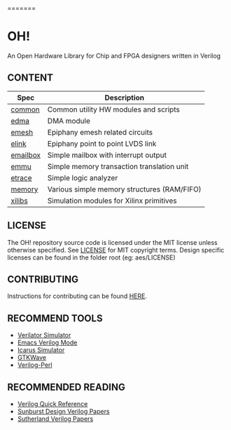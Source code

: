 =======
# OH!

An Open Hardware Library for Chip and FPGA designers written in Verilog

## CONTENT

| Spec                | Description                                 |
|---------------------|---------------------------------------------|
| [common](common)    | Common utility HW modules and scripts       |
| [edma](edma)        | DMA module                                  |
| [emesh](emesh)      | Epiphany emesh related circuits             |
| [elink](elink)      | Epiphany point to point LVDS link           |
| [emailbox](emailbox)| Simple mailbox with interrupt output        |
| [emmu](emmu)        | Simple memory transaction translation unit  |
| [etrace](etrace)    | Simple logic analyzer                       |
| [memory](memory)    | Various simple memory structures (RAM/FIFO) |
| [xilibs](xilibs)    | Simulation modules for Xilinx primitives    |

## LICENSE
The OH! repository source code is licensed under the MIT license unless otherwise specified. See [LICENSE](LICENSE) for MIT copyright terms. Design specific licenses can be found in the folder root (eg: aes/LICENSE) 

## CONTRIBUTING
Instructions for contributing can be found [HERE](CONTRIBUTING.md).

## RECOMMEND TOOLS

* [Verilator Simulator](http://www.veripool.org/wiki/verilator)
* [Emacs Verilog Mode](http://www.veripool.org/wiki/verilog-mode)
* [Icarus Simulator](http://iverilog.icarus.com)
* [GTKWave](http://gtkwave.sourceforge.net)
* [Verilog-Perl](http://www.veripool.org/wiki/verilog-perl)

## RECOMMENDED READING

* [Verilog Quick Reference](verilog/verilog_reference.md)
* [Sunburst Design Verilog Papers](http://www.sunburst-design.com/papers)
* [Sutherland Verilog Papers](http://www.sutherland-hdl.com/papers.html)







